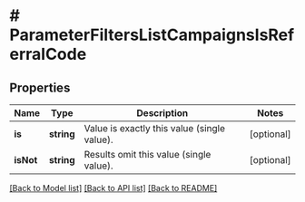 # # ParameterFiltersListCampaignsIsReferralCode

## Properties

Name | Type | Description | Notes
------------ | ------------- | ------------- | -------------
**is** | **string** | Value is exactly this value (single value). | [optional]
**isNot** | **string** | Results omit this value (single value). | [optional]

[[Back to Model list]](../../README.md#models) [[Back to API list]](../../README.md#endpoints) [[Back to README]](../../README.md)
